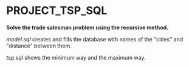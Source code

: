 # PROJECT_TSP_SQL
**Solve the trade salesman problem using the recursive method.**

_model.sql_ creates and fills the database with names of the "cities" and "distance" between them.

_tsp.sql_ shows the minimum way and the maximum way.

